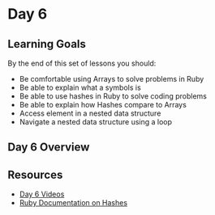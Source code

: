 # Day 6

## Learning Goals

By the end of this set of lessons you should:

* Be comfortable using Arrays to solve problems in Ruby
* Be able to explain what a symbols is
* Be able to use hashes in Ruby to solve coding problems
* Be able to explain how Hashes compare to Arrays
* Access element in a nested data structure
* Navigate a nested data structure using a loop


## Day 6 Overview




## Resources

* [Day 6 Videos](https://adaacademy.hosted.panopto.com/Panopto/Pages/Sessions/List.aspx?folderID=1cdf49b7-a75f-434c-a140-8fbd3d344512)
* [Ruby Documentation on Hashes](http://ruby-doc.org/core-2.4.0/Hash.html)

